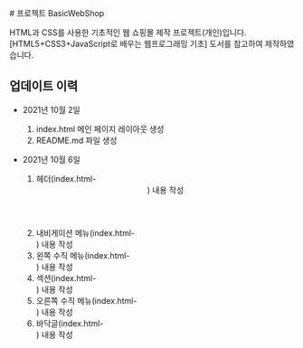﻿﻿# 프로젝트 BasicWebShop

HTML과 CSS를 사용한 기초적인 웹 쇼핑몰 제작 프로젝트(개인)입니다.   
[HTML5+CSS3+JavaScript로 배우는 웹프로그래밍 기초] 도서를 참고하여 제작하였습니다.    



## 업데이트 이력

- 2021년 10월 2일

  1. index.html 메인 페이지 레이아웃 생성   
  2. README.md 파일 생성

- 2021년 10월 6일
  1. 헤더(index.html-<header>) 내용 작성
  2. 내비게이션 메뉴(index.html-<nav>) 내용 작성
  3. 왼쪽 수직 메뉴(index.html-<aside id="left">) 내용 작성
  4. 섹션(index.html-<section id="main">) 내용 작성
  5. 오른쪽 수직 메뉴(index.html-<aside id="right">) 내용 작성
  6. 바닥글(index.html-<footer>) 내용 작성

